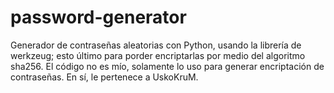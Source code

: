 # password-generator
Generador de contraseñas aleatorias con Python, usando la librería de werkzeug; esto último para porder encriptarlas por medio del algoritmo sha256. El código no es mío, solamente lo uso para generar encriptación de contraseñas. En sí, le pertenece a UskoKruM.
